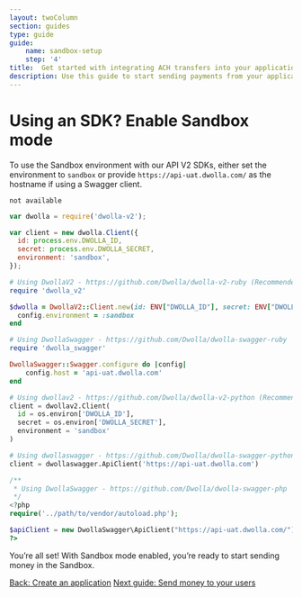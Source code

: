 ```yaml
---
layout: twoColumn
section: guides
type: guide
guide: 
    name: sandbox-setup
    step: '4'
title:  Get started with integrating ACH transfers into your application
description: Use this guide to start sending payments from your application by utilizing our open API with no per transaction fees. 
---
```


# Using an SDK? Enable Sandbox mode

To use the Sandbox environment with our API V2 SDKs, either set the environment to `sandbox` or provide `https://api-uat.dwolla.com/` as the hostname if using a Swagger client.

```raw
not available
```
```javascript
var dwolla = require('dwolla-v2');

var client = new dwolla.Client({
  id: process.env.DWOLLA_ID,
  secret: process.env.DWOLLA_SECRET,
  environment: 'sandbox',
});
```
```ruby
# Using DwollaV2 - https://github.com/Dwolla/dwolla-v2-ruby (Recommended)
require 'dwolla_v2'

$dwolla = DwollaV2::Client.new(id: ENV["DWOLLA_ID"], secret: ENV["DWOLLA_SECRET"]) do |config|
  config.environment = :sandbox
end

# Using DwollaSwagger - https://github.com/Dwolla/dwolla-swagger-ruby
require 'dwolla_swagger'

DwollaSwagger::Swagger.configure do |config|
    config.host = 'api-uat.dwolla.com'
end
```
```python
# Using dwollav2 - https://github.com/Dwolla/dwolla-v2-python (Recommended)
client = dwollav2.Client(
  id = os.environ['DWOLLA_ID'],
  secret = os.environ['DWOLLA_SECRET'],
  environment = 'sandbox'
)

# Using dwollaswagger - https://github.com/Dwolla/dwolla-swagger-python
client = dwollaswagger.ApiClient('https://api-uat.dwolla.com')
```
```php
/**
 * Using DwollaSwagger - https://github.com/Dwolla/dwolla-swagger-php
 */
<?php
require('../path/to/vendor/autoload.php');

$apiClient = new DwollaSwagger\ApiClient("https://api-uat.dwolla.com/");
?>
```

You’re all set! With Sandbox mode enabled, you’re ready to start sending money in the Sandbox. 

<nav class="pager-nav">
    <a href="./02-create-application.html">Back: Create an application</a>
    <a href="/guides/send-money">Next guide: Send money to your users</a>
</nav>